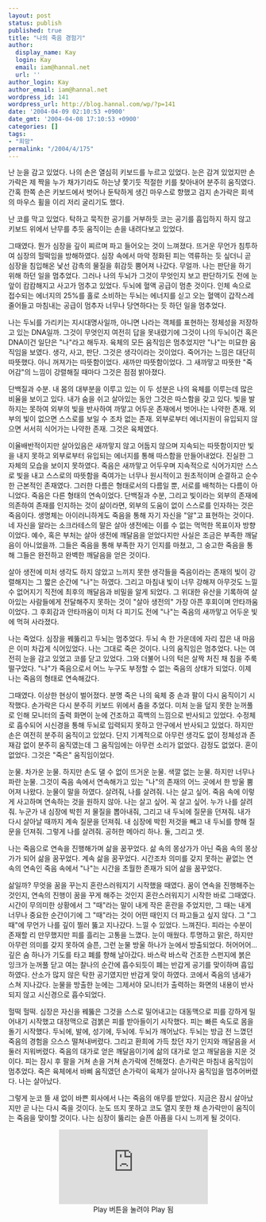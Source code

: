 ```yaml
---
layout: post
status: publish
published: true
title: "나의 죽음 경험기"
author:
  display_name: Kay
  login: Kay
  email: iam@hannal.net
  url: ''
author_login: Kay
author_email: iam@hannal.net
wordpress_id: 141
wordpress_url: http://blog.hannal.com/wp/?p=141
date: '2004-04-09 02:10:53 +0900'
date_gmt: '2004-04-08 17:10:53 +0900'
categories: []
tags:
- "희망"
permalink: "/2004/4/175"
---
```

<p>난 눈을 감고 있었다. 나의 손은 열심히 키보드를 누르고 있었다. 눈은 감겨 있었지만 손가락은 제 짝을 누가 채가기라도 하는냥 쫓기듯 적절한 키를 찾아내어 분주히 움직였다. 간혹 한쪽 손은 키보드에서 벗어나 둔탁하게 생긴 마우스로 향했고 검지 손가락은 회색의 마우스 휠을 이리 저리 굴리기도 했다.</p>
<p>난 코를 막고 있었다. 탁하고 묵직한 공기를 거부하듯 코는 공기를 흡입하지 하지 않고 키보드 위에서 난무를 추듯 움직이는 손을 내려다보고 있었다.</p>
<p>그때였다. 뭔가 심장을 깊이 찌르며 파고 들어오는 것이 느껴졌다. 뜨거운 무언가 침투하여 심장의 헐떡임을 방해하였다. 심장 속에서 마악 정화된 피는 역류하는 듯 싶더니 곧 심장을 침입해온 낯선 감촉의 물질을 휘감듯 뿜어져 나갔다. 무얼까. 나는 판단을 하기 위해 하던 일을 멈추었다. 그러나 나의 두뇌가 그것이 무엇인지 보고 판단하기도 전에 눈 앞이 캄캄해지고 사고가 멈추고 있었다. 두뇌에 혈액 공급이 멈춘 것이다. 인체 속으로 접수되는 에너지의 25%를 홀로 소비하는 두뇌는 에너지를 싣고 오는 혈액이 갑작스레 줄어들고 마침내는 공급이 멈추자 너무나 당연하다는 듯 하던 일을 멈추었다.</p>
<p>나는 두뇌를 가리키는 지시대명사일까, 아니면 나라는 객체를 표현하는 정체성을 저장하고 있는 DNA일까. 그것이 무엇인지 여전히 답을 못내렸기에 그것이 나의 두뇌이건 혹은 DNA이건 일단은 "나"라고 해두자. 육체의 모든 움직임은 멈추었지만 "나"는 미묘한 움직임을 보였다. 생각, 사고, 판단. 그것은 생각이라는 것이었다. 죽어가는 느낌은 대단히 따뜻했다. 아니 꺼져가는 따뜻함이었다. 새까만 따뜻함이었다. 그 새까맣고 따뜻한 "죽어감"의 느낌이 강렬해질 때마다 그것은 점점 밝아졌다.</p>
<p>단백질과 수분. 내 몸의 대부분을 이루고 있는 이 두 성분은 나의 육체를 이루는데 많은 비율을 보이고 있다. 내가 숨을 쉬고 살아있는 동안 그것은 따스함을 갖고 있다. 빛을 발하지는 못하여 외부의 빛을 반사하여 까맣고 어두운 존재에서 벗어나는 나약한 존재. 외부의 빛이 없으면 스스로를 보일 수 조차 없는 존재. 외부로부터 에너지원이 유입되지 않으면 서서히 식어가는 나약한 존재. 그것은 육체였다.</p>
<p>이율배반적이지만 살아있음은 새까맣지 않고 어둡지 않으며 지속되는 따뜻함이지만 빛을 내지 못하고 외부로부터 유입되는 에너지를 통해 따스함을 만들어내었다. 진실한 그 자체의 모습을 보이지 못하였다. 죽음은 새까맣고 어두우며 지속적으로 식어가지만 스스로 빛을 내고 스스로의 따뜻함을 죽여가는 너무나 원시적이고 원초적이며 순결하고 순수한 근본적인 존재였다. 그러한 다름은 형태로서의 다름일 뿐, 서로를 배척하는 다름이 아니었다. 죽음은 다른 형태의 연속이었다. 단백질과 수분, 그리고 빛이라는 외부의 존재에 의존하여 존재를 인지하는 것이 삶이라면, 외부의 도움이 없이 스스로를 인자하는 것은 죽음이다. 생명체는 아이러니하게도 죽음을 통해 자기 자신을 "알"고 표현하는 것이다. 네 자신을 알라는 소크라테스의 말은 살아 생전에는 이를 수 없는 먹먹한 목표이자 방향이었다. 예수, 혹은 부처는 살아 생전에 깨달음을 얻었다지만 사실은 조금은 부족한 깨달음이 아니었을까. 그들은 죽음을 통해 부족한 자기 인지를 마쳤고, 그 숭고한 죽음을 통해 그들은 완전하고 완벽한 깨달음을 얻은 것이다.</p>
<p>살아 생전에 미처 생각도 하지 않았고 느끼지 못한 생각들을 죽음이라는 존재의 빛이 강렬해지는 그 짧은 순간에 "나"는 하였다. 그리고 마침내 빛이 너무 강해져 아무것도 느낄 수 없어지기 직전에 최후의 깨달음과 비밀을 알게 되었다. 그 위대한 유산을 기록하여 살아있는 사람들에게 전달해주지 못하는 것이 "살아 생전의" 가장 아픈 후회이며 안타까움이었다. 그 후회감과 안타까움이 미처 다 피기도 전에 "나"는 죽음의 새까맣고 어두운 빛에 먹혀 사라졌다.</p>
<p>나는 죽었다. 심장을 꿰뚫리고 두뇌는 멈추었다. 두뇌 속 한 가운데에 자리 잡은 내 마음은 이미 차갑게 식어있었다. 나는 그대로 죽은 것이다. 나의 움직임은 멈추었다. 나는 여전히 눈을 감고 있었고 코를 닫고 있었다. 그와 더불어 나의 턱은 살짝 처진 채 침을 주룩 떨구었다. "나"가 죽음으로서 어느 누구도 부정할 수 없는 죽음의 상태가 되었다. 이제 나는 죽음의 형태로 연속해갔다.</p>
<p>그때였다. 이상한 현상이 벌어졌다. 분명 죽은 나의 육체 중 손과 팔이 다시 움직이기 시작했다. 손가락은 다시 분주히 키보드 위에서 춤을 추었다. 미처 눈을 덮지 못한 눈꺼풀로 인해 모니터의 출력 화면이 눈에 건조하고 흑백의 느낌으로 반사되고 있었다. 수정체로 흡수되어 시신경을 통해 두뇌로 입력되지 못하고 안구에서 반사되고 있었다. 하지만 손은 여전히 분주히 움직이고 있었다. 단지 기계적으로 아무런 생각도 없이 정체성과 존재감 없이 분주히 움직였는데 그 움직임에는 아무런 소리가 없었다. 감정도 없었다. 혼이 없었다. 그것은 "죽은" 움직임이었다.</p>
<p>눈물. 차가운 눈물. 하지만 손도 댈 수 없이 뜨거운 눈물. 색깔 없는 눈물. 하지만 너무나 파란 눈물. 그것이 죽음 속에서 연속해가고 있는 "나"의 존재의 어느 곳에서 한 방울 뿜어져 나왔다. 눈물이 말을 하였다. 살려줘, 나를 살려줘. 나는 살고 싶어. 죽음 속에 이렇게 사고하며 연속하는 것을 원하지 않아. 나는 살고 싶어. 꼭 살고 싶어. 누가 나를 살려줘. 누군가 내 심장에 박힌 저 물질을 뽑아내줘, 그리고 내 두뇌에 질문을 던져줘. 내가 다시 살아날 때까지 계속 질문을 던져줘. 내 심장에 박힌 저것을 빼고 내 두뇌를 향해 질문을 던져줘. 그렇게 나를 살려줘. 공허한 메아리 하나. 둘, 그리고 셋.</p>
<p>나는 죽음으로 연속을 진행해가며 삶을 꿈꾸었다. 삶 속의 몽상가가 아닌 죽음 속의 몽상가가 되어 삶을 꿈꾸었다. 계속 삶을 꿈꾸었다. 시간조차 의미를 갖지 못하는 끝없는 연속의 연속인 죽음 속에서 "나"는 시간을 초월한 존재가 되어 삶을 꿈꾸었다.</p>
<p>삶일까? 무엇을 꿈을 꾸는지 혼란스러워지기 시작했을 때였다. 꿈이 연속을 진행해주는 것인지, 연속의 진행이 꿈을 꾸게 해주는 것인지 혼란스러워지기 시작한 바로 그때였다. 시간이 무의미한 상황에서 그 "때"라는 말이 내게 작은 혼란을 주었지만, 그 때는 내게 너무나 중요한 순간이기에 그 "때"라는 것이 어떤 때인지 더 파고들고 싶지 않다. 그 "그때"에 무언가 나를 깊이 찔러 뚫고 지나갔다. 느낄 수 있었다. 느껴진다. 피라는 수분이 존재할 리 만무했지만 피를 흘리는 고통을 느꼈다. 눈이 매웠다. 투명하고 맑은, 하지만 아무런 의미를 갖지 못하여 슬픈, 그런 눈물 방울 하나가 눈에서 방출되었다. 허어어어... 깊은 숨 하나가 기도를 타고 폐를 향해 날아갔다. 바스락 바스락 건조한 스펀지에 붉은 잉크가 눈꺼풀 닫고 여는 찰나의 순간에 흡수되듯이 폐는 반갑게 공기를 맞이하며 흡입하였다. 산소가 많지 않은 탁한 공기였지만 반갑게 맞이 하였다. 코에서 죽음의 냄새가 스쳐 지나갔다. 눈물을 방출한 눈에는 그제서야 모니터가 출력하는 화면의 내용이 반사되지 않고 시신경으로 흡수되었다.</p>
<p>헐떡 헐떡. 심장은 자신을 꿰뚫은 그것을 스스로 밀어내고는 대동맥으로 피를 강하게 밀어내기 시작했고 대정맥으로 검붉은 피를 받아들이기 시작했다. 피는 빠른 속도로 몸을 돌기 시작했다. 두뇌에, 발에, 성기에, 두뇌에. 두뇌가 깨어났다. 두뇌는 방금 전 느꼈던 죽음의 경험을 으스스 떨쳐내버렸다. 그리고 환희에 가득 찼던 자기 인지와 깨달음을 서둘러 지워버렸다. 죽음의 대가로 얻은 깨달음이기에 삶의 대가로 얻고 깨달음을 지운 것이다. 피는 잠시 후 팔을 거쳐 손을 거쳐 손가락에 전해졌다. 손가락은 마침내 움직임이 멈추었다. 죽은 육체에서 바삐 움직였던 손가락이 육체가 살아나자 움직임을 멈추어버렸다. 나는 살아났다.</p>
<p>그렇게 눈코 뜰 새 없이 바쁜 회사에서 나는 죽음의 애무를 받았다. 지금은 잠시 살아났지만 곧 나는 다시 죽을 것이다. 눈도 뜨지 못하고 코도 열지 못한 채 손가락만이 움직이는 죽음을 맞이할 것이다. 나는 심장이 뚫리는 슬픈 아픔을 다시 느끼게 될 것이다.</p>
<p><center><embed src="http://myere.net/~dimanche/seotaiji_sad_pain.wma" autostart="false"></embed><br />Play 버튼을 눌려야 Play 됨</center></p>

